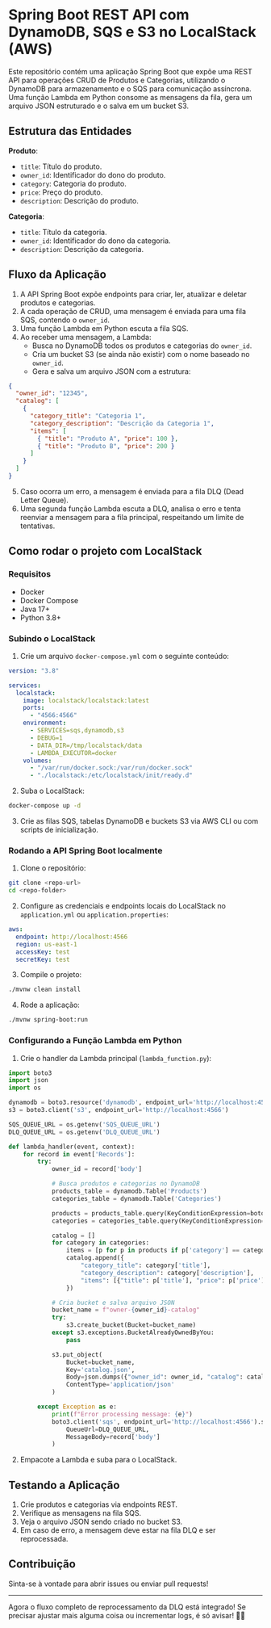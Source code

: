 # Spring Boot REST API com DynamoDB, SQS e S3 no LocalStack (AWS)

Este repositório contém uma aplicação Spring Boot que expõe uma REST API para operações CRUD de Produtos e Categorias, utilizando o DynamoDB para armazenamento e o SQS para comunicação assíncrona. Uma função Lambda em Python consome as mensagens da fila, gera um arquivo JSON estruturado e o salva em um bucket S3.

## Estrutura das Entidades

**Produto**:

- `title`: Título do produto.
- `owner_id`: Identificador do dono do produto.
- `category`: Categoria do produto.
- `price`: Preço do produto.
- `description`: Descrição do produto.

**Categoria**:

- `title`: Título da categoria.
- `owner_id`: Identificador do dono da categoria.
- `description`: Descrição da categoria.

## Fluxo da Aplicação

1. A API Spring Boot expõe endpoints para criar, ler, atualizar e deletar produtos e categorias.
2. A cada operação de CRUD, uma mensagem é enviada para uma fila SQS, contendo o `owner_id`.
3. Uma função Lambda em Python escuta a fila SQS.
4. Ao receber uma mensagem, a Lambda:
   - Busca no DynamoDB todos os produtos e categorias do `owner_id`.
   - Cria um bucket S3 (se ainda não existir) com o nome baseado no `owner_id`.
   - Gera e salva um arquivo JSON com a estrutura:

```json
{
  "owner_id": "12345",
  "catalog": [
    {
      "category_title": "Categoria 1",
      "category_description": "Descrição da Categoria 1",
      "items": [
        { "title": "Produto A", "price": 100 },
        { "title": "Produto B", "price": 200 }
      ]
    }
  ]
}
```

5. Caso ocorra um erro, a mensagem é enviada para a fila DLQ (Dead Letter Queue).
6. Uma segunda função Lambda escuta a DLQ, analisa o erro e tenta reenviar a mensagem para a fila principal, respeitando um limite de tentativas.

## Como rodar o projeto com LocalStack

### Requisitos

- Docker
- Docker Compose
- Java 17+
- Python 3.8+

### Subindo o LocalStack

1. Crie um arquivo `docker-compose.yml` com o seguinte conteúdo:

```yaml
version: "3.8"

services:
  localstack:
    image: localstack/localstack:latest
    ports:
      - "4566:4566"
    environment:
      - SERVICES=sqs,dynamodb,s3
      - DEBUG=1
      - DATA_DIR=/tmp/localstack/data
      - LAMBDA_EXECUTOR=docker
    volumes:
      - "/var/run/docker.sock:/var/run/docker.sock"
      - "./localstack:/etc/localstack/init/ready.d"
```

2. Suba o LocalStack:

```bash
docker-compose up -d
```

3. Crie as filas SQS, tabelas DynamoDB e buckets S3 via AWS CLI ou com scripts de inicialização.

### Rodando a API Spring Boot localmente

1. Clone o repositório:

```bash
git clone <repo-url>
cd <repo-folder>
```

2. Configure as credenciais e endpoints locais do LocalStack no `application.yml` ou `application.properties`:

```yaml
aws:
  endpoint: http://localhost:4566
  region: us-east-1
  accessKey: test
  secretKey: test
```

3. Compile o projeto:

```bash
./mvnw clean install
```

4. Rode a aplicação:

```bash
./mvnw spring-boot:run
```

### Configurando a Função Lambda em Python

1. Crie o handler da Lambda principal (`lambda_function.py`):

```python
import boto3
import json
import os

dynamodb = boto3.resource('dynamodb', endpoint_url='http://localhost:4566')
s3 = boto3.client('s3', endpoint_url='http://localhost:4566')

SQS_QUEUE_URL = os.getenv('SQS_QUEUE_URL')
DLQ_QUEUE_URL = os.getenv('DLQ_QUEUE_URL')

def lambda_handler(event, context):
    for record in event['Records']:
        try:
            owner_id = record['body']

            # Busca produtos e categorias no DynamoDB
            products_table = dynamodb.Table('Products')
            categories_table = dynamodb.Table('Categories')

            products = products_table.query(KeyConditionExpression=boto3.dynamodb.conditions.Key('owner_id').eq(owner_id))['Items']
            categories = categories_table.query(KeyConditionExpression=boto3.dynamodb.conditions.Key('owner_id').eq(owner_id))['Items']

            catalog = []
            for category in categories:
                items = [p for p in products if p['category'] == category['title']]
                catalog.append({
                    "category_title": category['title'],
                    "category_description": category['description'],
                    "items": [{"title": p['title'], "price": p['price']} for p in items]
                })

            # Cria bucket e salva arquivo JSON
            bucket_name = f"owner-{owner_id}-catalog"
            try:
                s3.create_bucket(Bucket=bucket_name)
            except s3.exceptions.BucketAlreadyOwnedByYou:
                pass

            s3.put_object(
                Bucket=bucket_name,
                Key='catalog.json',
                Body=json.dumps({"owner_id": owner_id, "catalog": catalog}),
                ContentType='application/json'
            )

        except Exception as e:
            print(f"Error processing message: {e}")
            boto3.client('sqs', endpoint_url='http://localhost:4566').send_message(
                QueueUrl=DLQ_QUEUE_URL,
                MessageBody=record['body']
            )
```

2. Empacote a Lambda e suba para o LocalStack.

## Testando a Aplicação

1. Crie produtos e categorias via endpoints REST.
2. Verifique as mensagens na fila SQS.
3. Veja o arquivo JSON sendo criado no bucket S3.
4. Em caso de erro, a mensagem deve estar na fila DLQ e ser reprocessada.

## Contribuição

Sinta-se à vontade para abrir issues ou enviar pull requests!

---

Agora o fluxo completo de reprocessamento da DLQ está integrado! Se precisar ajustar mais alguma coisa ou incrementar logs, é só avisar! 🚀✨

